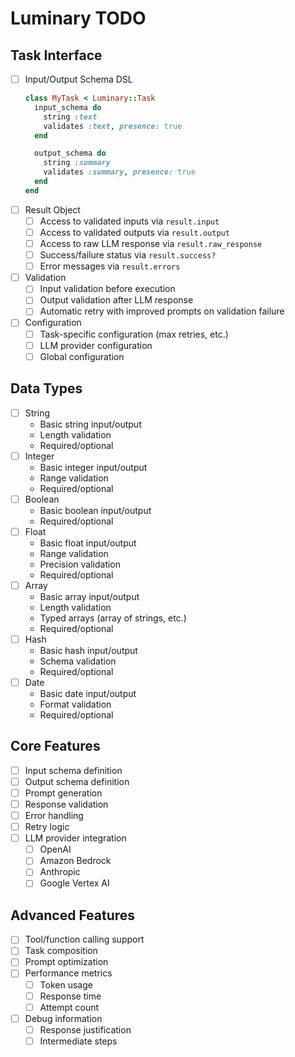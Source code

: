 # Luminary TODO

## Task Interface
- [ ] Input/Output Schema DSL
  ```ruby
  class MyTask < Luminary::Task
    input_schema do
      string :text
      validates :text, presence: true
    end

    output_schema do
      string :summary
      validates :summary, presence: true
    end
  end
  ```
- [ ] Result Object
  - [ ] Access to validated inputs via `result.input`
  - [ ] Access to validated outputs via `result.output`
  - [ ] Access to raw LLM response via `result.raw_response`
  - [ ] Success/failure status via `result.success?`
  - [ ] Error messages via `result.errors`
- [ ] Validation
  - [ ] Input validation before execution
  - [ ] Output validation after LLM response
  - [ ] Automatic retry with improved prompts on validation failure
- [ ] Configuration
  - [ ] Task-specific configuration (max retries, etc.)
  - [ ] LLM provider configuration
  - [ ] Global configuration

## Data Types
- [ ] String
  - Basic string input/output
  - Length validation
  - Required/optional
- [ ] Integer
  - Basic integer input/output
  - Range validation
  - Required/optional
- [ ] Boolean
  - Basic boolean input/output
  - Required/optional
- [ ] Float
  - Basic float input/output
  - Range validation
  - Precision validation
  - Required/optional
- [ ] Array
  - Basic array input/output
  - Length validation
  - Typed arrays (array of strings, etc.)
  - Required/optional
- [ ] Hash
  - Basic hash input/output
  - Schema validation
  - Required/optional
- [ ] Date
  - Basic date input/output
  - Format validation
  - Required/optional

## Core Features
- [ ] Input schema definition
- [ ] Output schema definition
- [ ] Prompt generation
- [ ] Response validation
- [ ] Error handling
- [ ] Retry logic
- [ ] LLM provider integration
  - [ ] OpenAI
  - [ ] Amazon Bedrock
  - [ ] Anthropic
  - [ ] Google Vertex AI

## Advanced Features
- [ ] Tool/function calling support
- [ ] Task composition
- [ ] Prompt optimization
- [ ] Performance metrics
  - [ ] Token usage
  - [ ] Response time
  - [ ] Attempt count
- [ ] Debug information
  - [ ] Response justification
  - [ ] Intermediate steps 